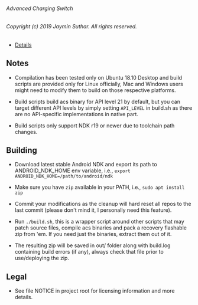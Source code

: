 ###### Advanced Charging Switch

###### Copyright (c) 2019 Jaymin Suthar. All rights reserved.

* [Details](https://github.com/sjaymin1001/ACSwitch-module/blob/master/README.md)

## Notes

* Compilation has been tested only on Ubuntu 18.10 Desktop and build scripts are
  provided only for Linux officially, Mac and Windows users might need to modify
  them to build on those respective platforms.

* Build scripts build acs binary for API level 21 by default, but you can target
  different API levels by simply setting `API_LEVEL` in build.sh as there are no
  API-specific implementations in native part.

* Build scripts only support NDK r19 or newer due to toolchain path changes.

## Building

- Download latest stable Android NDK and export its path to ANDROID_NDK_HOME env
  variable, i.e., `export ANDROID_NDK_HOME=/path/to/android/ndk`

- Make sure you have `zip` available in your PATH, i.e., `sudo apt install zip`

- Commit your modifications as the cleanup will hard reset all repos to the last
  commit (please don't mind it, I personally need this feature).

- Run `./build.sh`, this is a wrapper script around other scripts that may patch
  source files, compile acs binaries and pack a recovery flashable zip from 'em.
  If you need just the binaries, extract them out of it.

- The resulting zip will be saved in out/ folder along with build.log containing
  build errors (if any), always check that file prior to use/deploying the zip.

## Legal

* See file NOTICE in project root for licensing information and more details.
